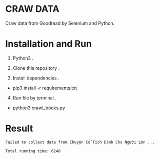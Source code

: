 # CRAW DATA 

  Craw data from Goodread by Selenium and Python. 

# Installation and Run

  1. Python3 .
  
  2. Clone this repository .

  3. Install dependencies .
   
   + pip3 install -r requirements.txt 
   
  4. Run file by terminal .
   
   + python3 crawl_books.py 
   
   # Result 
    
    Failed to collect data from Chuyện Cổ Tích Dành Cho Người Lớn ...
    
    Total running time: 6240 



